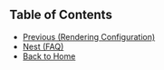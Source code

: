## Table of Contents
- [Previous (Rendering Configuration)](https://github.com/AntoineRichard/OmniLRS/wiki/Rendering)
- [Nest (FAQ)](https://github.com/AntoineRichard/OmniLRS/wiki/FAQ)
- [Back to Home](https://github.com/AntoineRichard/OmniLRS/wiki/Home)
